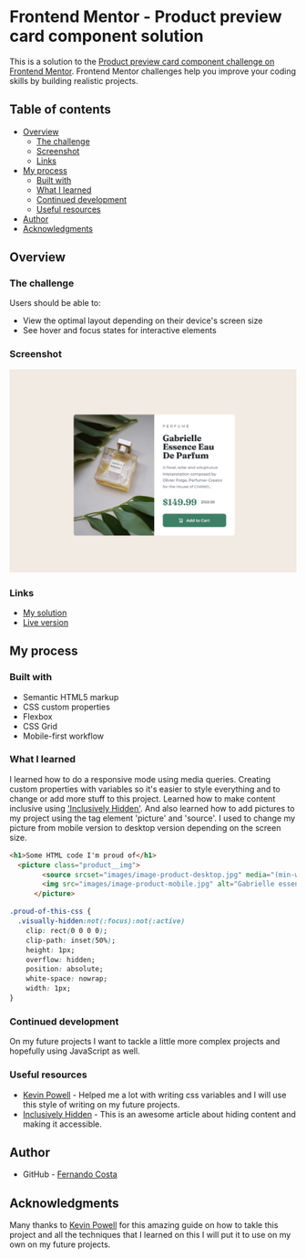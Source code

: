 # Frontend Mentor - Product preview card component solution

This is a solution to the [Product preview card component challenge on Frontend Mentor](https://www.frontendmentor.io/challenges/product-preview-card-component-GO7UmttRfa). Frontend Mentor challenges help you improve your coding skills by building realistic projects. 

## Table of contents

- [Overview](#overview)
  - [The challenge](#the-challenge)
  - [Screenshot](#screenshot)
  - [Links](#links)
- [My process](#my-process)
  - [Built with](#built-with)
  - [What I learned](#what-i-learned)
  - [Continued development](#continued-development)
  - [Useful resources](#useful-resources)
- [Author](#author)
- [Acknowledgments](#acknowledgments)

## Overview

### The challenge

Users should be able to:

- View the optimal layout depending on their device's screen size
- See hover and focus states for interactive elements

### Screenshot

![Screenshot](screenshot.jpg)

### Links

- [My solution](https://github.com/ffernandocosta/product-preview-card-component-main )
- [Live version](https://ffernandocosta.github.io/product-preview-card-component-main/)

## My process

### Built with

- Semantic HTML5 markup
- CSS custom properties
- Flexbox
- CSS Grid
- Mobile-first workflow


### What I learned

I learned how to do a responsive mode using media queries. Creating custom properties with variables so it's easier to style everything and to change or add more stuff to this project. Learned how to make content inclusive using ['Inclusively Hidden'](https://www.scottohara.me/blog/2017/04/14/inclusively-hidden.html). And also learned how to add pictures to my project using the tag element 'picture' and 'source'. I used to change my picture from mobile version to desktop version depending on the screen size.


```html
<h1>Some HTML code I'm proud of</h1>
  <picture class="product__img">
        <source srcset="images/image-product-desktop.jpg" media="(min-width: 600px)">
        <img src="images/image-product-mobile.jpg" alt="Gabrielle essence perfume bottle laying flat on a table with green leaves above and below it">
      </picture>
```
```css
.proud-of-this-css {
  .visually-hidden:not(:focus):not(:active) 
    clip: rect(0 0 0 0);
    clip-path: inset(50%);
    height: 1px;
    overflow: hidden;
    position: absolute;
    white-space: nowrap;
    width: 1px;
}
```

### Continued development

On my future projects I want to tackle a little more complex projects and hopefully using JavaScript as well.


### Useful resources

- [Kevin Powell](https://www.youtube.com/watch?v=B2WL6KkqhLQ&list=PL4-IK0AVhVjPregcc6pgAIerVqSWaJEM4) - Helped me a lot with writing css variables and I will use this style of writing on my future projects.
- [Inclusively Hidden](https://www.scottohara.me/blog/2017/04/14/inclusively-hidden.html) - This is an awesome article about hiding content and making it accessible.

## Author

- GitHub - [Fernando Costa](https://github.com/ffernandocosta)


## Acknowledgments

Many thanks to [Kevin Powell](https://www.youtube.com/@KevinPowell) for this amazing guide on how to takle this project and all the techniques that I learned on this I will put it to use on my own on my future projects.
